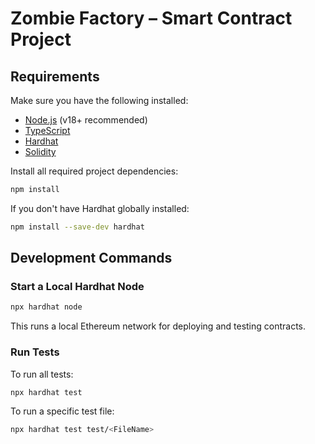 # Zombie Factory – Smart Contract Project

## Requirements

Make sure you have the following installed:

* [Node.js](https://nodejs.org/en/) (v18+ recommended)
* [TypeScript](https://www.typescriptlang.org/)
* [Hardhat](https://hardhat.org/)
* [Solidity](https://docs.soliditylang.org/)

Install all required project dependencies:

```bash
npm install
```

If you don't have Hardhat globally installed:

```bash
npm install --save-dev hardhat
```

## Development Commands

### Start a Local Hardhat Node

```bash
npx hardhat node
```

This runs a local Ethereum network for deploying and testing contracts.

### Run Tests

To run all tests:

```bash
npx hardhat test
```

To run a specific test file:

```bash
npx hardhat test test/<FileName>
```